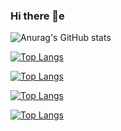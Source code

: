 ### Hi there 👋e

![Anurag's GitHub stats](https://github-readme-stats.vercel.app/api?username=Raskc&show_icons=true&theme=radical)

[![Top Langs](https://github-readme-stats.vercel.app/api/top-langs/?username=Raskc&theme=radical)](https://github.com/anuraghazra/github-readme-stats)

[![Top Langs](https://github-readme-stats.vercel.app/api/top-langs/?username=Raskc&layout=compact&theme=radical)](https://github.com/anuraghazra/github-readme-stats)

[![Top Langs](https://github-readme-stats.vercel.app/api/top-langs/?username=Raskc&layout=compact&theme=radical)](https://github.com/anuraghazra/github-readme-stats)

[![Top Langs](https://github-readme-stats.vercel.app/api/top-langs/?username=Raskc&langs_count=8&theme=radical)](https://github.com/anuraghazra/github-readme-stats)
